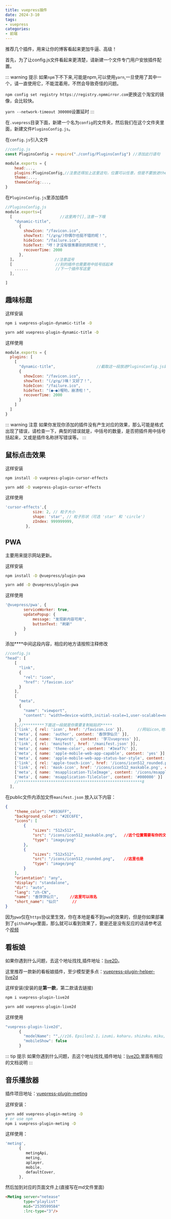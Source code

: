 ```yaml
---
title: vuepress插件
date: 2024-3-10
tags: 
- vuepress
categories:
- 前端
---
```


推荐几个插件，用来让你的博客看起来更加牛逼、高级！

首先，为了让config.js文件看起来更清楚，请新建一个文件专门用户安放插件配置。

::: warning 提示
如果`npm`下不下来,可能是npm,可以使用`yarn`,一旦使用了其中一个，请一直使用它，不能混着用，不然会导致奇怪的问题。

`npm config set registry https://registry.npmmirror.com`更换这个淘宝的镜像，会比较快。

`yarn --network-timeout 300000`设置延时
:::

在`.vuepress`目录下面，新建一个名为`config`的文件夹，然后我们在这个文件夹里面，新建文件`PluginsConfig.js`。

在`config.js`引入文件
```js
//config.js
const PluginsConfig = require("./config/PluginsConfig") //添加此行语句

module.exports = {
    head:...,
    plugins:PluginsConfig,//注意还得加上这里这句，位置可以任意，但是不要放进themeConfig里面
    theme:...,
    themeConfig:...,
}
```

在`PluginsConfig.js`里添加插件
```js
//PluginsConfig.js
module.exports=[
  [                     //这里两个[],注意一下哦
    "dynamic-title",
      {
        showIcon: "/favicon.ico",
        showText: "(/≧▽≦/)你偶尔也挺不错的呢！",
        hideIcon: "/failure.ico",
        hideText: "哼！才没有很羡慕别的网页呢！",
        recoverTime: 2000
      },              
  ]，                 //注意逗号
  [                   //别的插件也需要用中括号括起来
    ......            //下一个插件写这里
  ],

]
```

## 趣味标题

这样安装
```sh
npm i vuepress-plugin-dynamic-title -D

yarn add vuepress-plugin-dynamic-title -D
```

这样使用
```js
module.exports = {
  plugins: [
    [
      "dynamic-title",                  //截取这一段放进PluginsConfig.js即可
      {
        showIcon: "/favicon.ico",
        showText: "(/≧▽≦/)咦！又好了！",
        hideIcon: "/failure.ico",
        hideText: "(●—●)喔哟，崩溃啦！",
        recoverTime: 2000
      }
    ]
  ]
}
```

::: warning 注意
如果你发现你添加的插件没有产生对应的效果，那么可能是格式出现了错误，请检查一下，典型的错误就是，中括号的数量，是否把插件用中括号括起来，又或是插件名称拼写错误等。
:::

## 鼠标点击效果

这样安装
```sh
npm install -D vuepress-plugin-cursor-effects

yarn add -D vuepress-plugin-cursor-effects
```

这样使用
```js
'cursor-effects',{
            size: 2, // 粒子大小
            shape: 'star', // 粒子形状（可选 'star' 和 'circle'）
            zIndex: 999999999,
         },
```
## PWA

主要用来提示网站更新。

这样安装
```sh
npm install -D @vuepress/plugin-pwa

yarn add -D @vuepress/plugin-pwa

```

这样使用
```js
'@vuepress/pwa', {
        serviceWorker: true,
        updatePopup: {
            message: "发现新内容可用",
            buttonText: "刷新"
        }
    }
```
添加****中间这段内容，相应的地方请按照注释修改
```js
//config.js
"head": [
    [
      "link",
      {
        "rel": "icon",
        "href": "/favicon.ico"
      }
    ],
    [
      "meta",
      {
        "name": "viewport",
        "content": "width=device-width,initial-scale=1,user-scalable=no"
      }
    ],//*********下面这一段就是你需要复制粘贴的*****
    ['link', { rel: 'icon', href: '/favicon.ico' }],      //网站icon,地址默认为public
    ['meta', { name: 'author', content: '香饽饽仙贝' }],
    ['meta', { name: 'keywords', content: '学习vuepress' }],
    ['link', { rel: 'manifest', href: '/manifest.json' }],
    ['meta', { name: 'theme-color', content: '#3eaf7c' }],
    ['meta', { name: 'apple-mobile-web-app-capable', content: 'yes' }],
    ['meta', { name: 'apple-mobile-web-app-status-bar-style', content: 'black' }],
    ['link', { rel: 'apple-touch-icon', href: '/icons/icon512_rounded.png' }],              //这里的地址
    ['link', { rel: 'mask-icon', href: '/icons/icon512_maskable.png', color: '#3eaf7c' }],  //还有这里都需要有文件才行
    ['meta', { name: 'msapplication-TileImage', content: '/icons/msapplication-icon-144x144.png' }],//这里好像不用
    ['meta', { name: 'msapplication-TileColor', content: '#000000' }]
    //******************************************************8
  ],
```

在public文件内添加文件`manifest.json`
放入以下内容：
```json
{
    "theme_color": "#8936FF",
    "background_color": "#2EC6FE",
    "icons": [
        {
            "sizes": "512x512",
            "src": "/icons/icon512_maskable.png",   //这个位置需要有你的文件
            "type": "image/png"
        },
        {
            "sizes": "512x512",
            "src": "/icons/icon512_rounded.png",    //这里也是
            "type": "image/png"
        }
    ],
    "orientation": "any",
    "display": "standalone",
    "dir": "auto",
    "lang": "zh-CN",
    "name": "香饽饽仙贝",     //这里可以改名
    "short_name": "仙贝"      //
}
```

因为`pwa`仅在`https`协议里生效，你在本地是看不到`pwa`的效果的，但是你如果部署到了`githubPage`里面，那么就可以看到效果了，要是还是没有反应的话请参考这个[视频](https://www.bilibili.com/video/BV1vb411m7NY?p=9&vd_source=4ef976ed3ceae4718cb64b38d30e09da)

## 看板娘
如果你遇到什么问题，去这个地址找找,插件地址：[live2D](https://github.com/yanjun0501/vuepress-plugin-live2d?tab=readme-ov-file)。

这里推荐一款新的看板娘插件，至少模型更多点：[vuepress-plugin-helper-live2d](https://github.com/JoeyBling/vuepress-plugin-helper-live2d)

这样安装(安装的是**第一款**，第二款请去链接)
```sh
npm i vuepress-plugin-live2d

yarn add vuepress-plugin-live2d
```

这样使用
```js
"vuepress-plugin-live2d",
      {
        "modelName": "",//z16，Epsilon2.1，izumi，koharu，shizuku，miku, hijiki, tororo挑一个名字放进""里
        "mobileShow": false
      }
```

::: tip 提示
如果你遇到什么问题，去这个地址找找,插件地址：[live2D](https://github.com/yanjun0501/vuepress-plugin-live2d?tab=readme-ov-file),里面有相应的文档说明
:::

## 音乐播放器

插件项目地址：[vuepress-plugin-meting](https://github.com/moefyit/vuepress-plugin-meting)

这样安装：
```sh
yarn add vuepress-plugin-meting -D
# or use npm
npm i vuepress-plugin-meting -D
```
这样使用：
```js
'meting',
      {
         metingApi,
         meting,
         aplayer,
         mobile,
         defaultCover,
      },
```

然后加到对应的页面文件上(直接写在md文件里面)
```html
<Meting server="netease"
        type="playlist"
        mid="2539599584"
        :lrc-type="3"/>
```